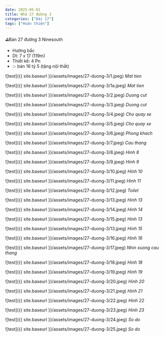 ```yaml
---
date: 2025-05-01
title: Nhà 27 đường 3 
categories: ["Dài 17"]
tags: ["Hoàn thiện"]
---
```


⛳️Bán 27 đường 3 Ninesouth
- Hướng bắc
- Dt: 7 x 17 (119m)
- Thiết kế: 4 Pn
- 💥 bán 16 tỷ 5 (tặng nội thất)


![test]({{ site.baseurl }}/assets/images/27-duong-3/1.jpeg)
_Mat tien_

![test]({{ site.baseurl }}/assets/images/27-duong-3/1a.jpeg)
_Mat tien_

![test]({{ site.baseurl }}/assets/images/27-duong-3/2.jpeg)
_Duong cut_

![test]({{ site.baseurl }}/assets/images/27-duong-3/3.jpeg)
_Duong cut_

![test]({{ site.baseurl }}/assets/images/27-duong-3/4.jpeg)
_Cho quay xe_

![test]({{ site.baseurl }}/assets/images/27-duong-3/5.jpeg)
_Cho quay xe_

![test]({{ site.baseurl }}/assets/images/27-duong-3/6.jpeg)
_Phong khach_

![test]({{ site.baseurl }}/assets/images/27-duong-3/7.jpeg)
_Cau thang_

![test]({{ site.baseurl }}/assets/images/27-duong-3/8.jpeg)
_Hinh 8_

![test]({{ site.baseurl }}/assets/images/27-duong-3/9.jpeg)
_Hinh 9_

![test]({{ site.baseurl }}/assets/images/27-duong-3/10.jpeg)
_Hinh 10_

![test]({{ site.baseurl }}/assets/images/27-duong-3/11.jpeg)
_Hinh 11_

![test]({{ site.baseurl }}/assets/images/27-duong-3/12.jpeg)
_Toilet_

![test]({{ site.baseurl }}/assets/images/27-duong-3/13.jpeg)
_Hinh 13_

![test]({{ site.baseurl }}/assets/images/27-duong-3/14.jpeg)
_Hinh 14_

![test]({{ site.baseurl }}/assets/images/27-duong-3/15.jpeg)
_Hinh 13_

![test]({{ site.baseurl }}/assets/images/27-duong-3/13.jpeg)
_Hinh 15_


![test]({{ site.baseurl }}/assets/images/27-duong-3/16.jpeg)
_Hinh 16_

![test]({{ site.baseurl }}/assets/images/27-duong-3/17.jpeg)
_Nhin xuong cau thang_


![test]({{ site.baseurl }}/assets/images/27-duong-3/18.jpeg)
_Hinh 18_


![test]({{ site.baseurl }}/assets/images/27-duong-3/19.jpeg)
_Hinh 19_


![test]({{ site.baseurl }}/assets/images/27-duong-3/20.jpeg)
_Hinh 20_


![test]({{ site.baseurl }}/assets/images/27-duong-3/21.jpeg)
_Hinh 21_


![test]({{ site.baseurl }}/assets/images/27-duong-3/22.jpeg)
_Hinh 22_


![test]({{ site.baseurl }}/assets/images/27-duong-3/23.jpeg)
_Hinh 23_


![test]({{ site.baseurl }}/assets/images/27-duong-3/24.jpeg)
_So do_

![test]({{ site.baseurl }}/assets/images/27-duong-3/25.jpeg)
_So do_